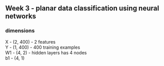## Week 3 - planar data classification using neural networks

### dimensions

X - (2, 400) - 2 features  
Y - (1, 400) - 400 training examples  
W1 - (4, 2) - hidden layers has 4 nodes   
b1 - (4, 1)  
